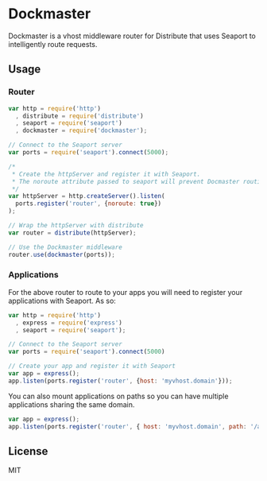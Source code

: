 Dockmaster
==========

Dockmaster is a vhost middleware router for Distribute that uses Seaport to intelligently route requests.

Usage
-------

### Router
```js
var http = require('http')
  , distribute = require('distribute')
  , seaport = require('seaport')
  , dockmaster = require('dockmaster');

// Connect to the Seaport server
var ports = require('seaport').connect(5000);

/*
 * Create the httpServer and register it with Seaport. 
 * The noroute attribute passed to seaport will prevent Docmaster routing to it's self.
 */
var httpServer = http.createServer().listen(
  ports.register('router', {noroute: true})
);

// Wrap the httpServer with distribute
var router = distribute(httpServer);

// Use the Dockmaster middleware
router.use(dockmaster(ports));
```

### Applications
For the above router to route to your apps you will need to register your applications with Seaport. As so:

```js
var http = require('http')
  , express = require('express')
  , seaport = require('seaport');

// Connect to the Seaport server
var ports = require('seaport').connect(5000)

// Create your app and register it with Seaport
var app = express();
app.listen(ports.register('router', {host: 'myvhost.domain'}));
```

You can also mount applications on paths so you can have multiple applications sharing the same domain.

```js
var app = express();
app.listen(ports.register('router', { host: 'myvhost.domain', path: '/admin' }));
```

License
-------

MIT
